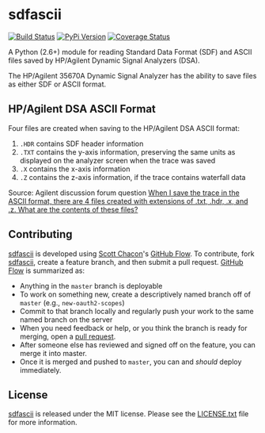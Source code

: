 # sdfascii

[![Build Status][travis image]][travis link]
[![PyPi Version][pypi ver image]][pypi ver link]
[![Coverage Status][coveralls image]][coveralls link]

A Python (2.6+) module for reading Standard Data Format (SDF) and ASCII
files saved by HP/Agilent Dynamic Signal Analyzers (DSA).

The HP/Agilent 35670A Dynamic Signal Analyzer has the ability to save
files as either SDF or ASCII format.

## HP/Agilent DSA ASCII Format

Four files are created when saving to the HP/Agilent DSA ASCII format:

1. `.HDR` contains SDF header information
2. `.TXT` contains the y-axis information, preserving the same units as
   displayed on the analyzer screen when the trace was saved
3. `.X` contains the x-axis information
4. `.Z` contains the z-axis information, if the trace contains waterfall
   data

Source: Agilent discussion forum question [When I save the trace in the
ASCII format, there are 4 files created with extensions of .txt, .hdr,
.x, and .z. What are the contents of these files?][1]

## Contributing

[sdfascii][] is developed using [Scott Chacon][]'s [GitHub Flow][]. To
contribute, fork [sdfascii][], create a feature branch, and then submit
a pull request.  [GitHub Flow][] is summarized as:

- Anything in the `master` branch is deployable
- To work on something new, create a descriptively named branch off of
  `master` (e.g., `new-oauth2-scopes`)
- Commit to that branch locally and regularly push your work to the same
  named branch on the server
- When you need feedback or help, or you think the branch is ready for
  merging, open a [pull request][].
- After someone else has reviewed and signed off on the feature, you can
  merge it into master.
- Once it is merged and pushed to `master`, you can and *should* deploy
  immediately.

## License

[sdfascii][] is released under the MIT license. Please see the
[LICENSE.txt][] file for more information.

[1]: http://www.home.agilent.com/agilent/editorial.jspx?ckey=628664&id=628664&nid=-536902471.0.00&lc=eng&cc=IN
[coveralls image]: https://coveralls.io/repos/questrail/sdfascii/badge.png
[coveralls link]: https://coveralls.io/r/questrail/sdfascii
[github flow]: http://scottchacon.com/2011/08/31/github-flow.html
[LICENSE.txt]: https://github.com/questrail/sdfascii/blob/master/LICENSE.txt
[numpy]: http://www.numpy.org
[pull request]: https://help.github.com/articles/using-pull-requests
[pypi ver image]: https://badge.fury.io/py/sdfascii.svg
[pypi ver link]: http://badge.fury.io/py/sdfascii
[scott chacon]: http://scottchacon.com/about.html
[sdfascii]: https://github.com/questrail/sdfascii
[travis image]: https://travis-ci.org/questrail/sdfascii.png?branch=master
[travis link]: https://travis-ci.org/questrail/sdfascii
